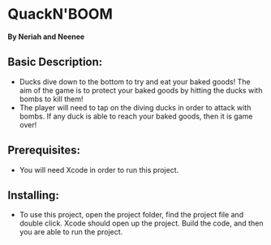 # QuackN'BOOM
**By Neriah and Neenee**

## Basic Description:
  * Ducks dive down to the bottom to try and eat your baked goods! The aim of the game is to protect your baked goods by hitting the ducks with bombs to kill them! 
  * The player will need to tap on the diving ducks in order to attack with bombs. If any duck is able to reach your baked goods, then it is game over!


## Prerequisites:
  * You will need Xcode in order to run this project.

## Installing:
  * To use this project, open the project folder, find the project file and double click. Xcode should open up the project. Build the code, and then you are able to run the project.
